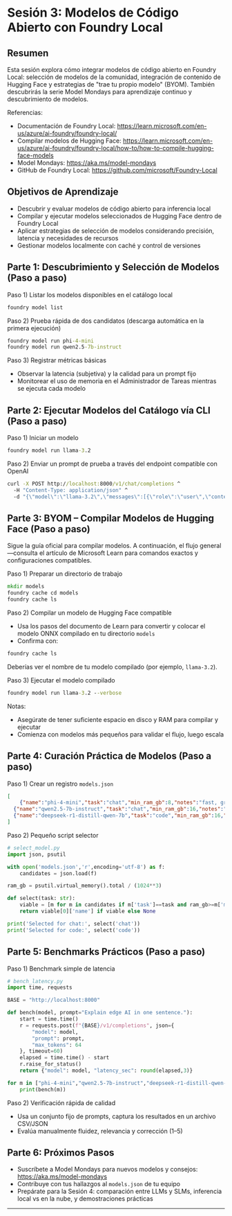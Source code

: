 <!--
CO_OP_TRANSLATOR_METADATA:
{
  "original_hash": "eb6ccbc99954b9db058c3fabdbf39cc5",
  "translation_date": "2025-09-22T12:54:00+00:00",
  "source_file": "Module08/03.OpenSourceModels.md",
  "language_code": "es"
}
-->
# Sesión 3: Modelos de Código Abierto con Foundry Local

## Resumen

Esta sesión explora cómo integrar modelos de código abierto en Foundry Local: selección de modelos de la comunidad, integración de contenido de Hugging Face y estrategias de "trae tu propio modelo" (BYOM). También descubrirás la serie Model Mondays para aprendizaje continuo y descubrimiento de modelos.

Referencias:
- Documentación de Foundry Local: https://learn.microsoft.com/en-us/azure/ai-foundry/foundry-local/
- Compilar modelos de Hugging Face: https://learn.microsoft.com/en-us/azure/ai-foundry/foundry-local/how-to/how-to-compile-hugging-face-models
- Model Mondays: https://aka.ms/model-mondays
- GitHub de Foundry Local: https://github.com/microsoft/Foundry-Local

## Objetivos de Aprendizaje
- Descubrir y evaluar modelos de código abierto para inferencia local
- Compilar y ejecutar modelos seleccionados de Hugging Face dentro de Foundry Local
- Aplicar estrategias de selección de modelos considerando precisión, latencia y necesidades de recursos
- Gestionar modelos localmente con caché y control de versiones

## Parte 1: Descubrimiento y Selección de Modelos (Paso a paso)

Paso 1) Listar los modelos disponibles en el catálogo local  
```cmd
foundry model list
```
  
Paso 2) Prueba rápida de dos candidatos (descarga automática en la primera ejecución)  
```cmd
foundry model run phi-4-mini
foundry model run qwen2.5-7b-instruct
```
  
Paso 3) Registrar métricas básicas  
- Observar la latencia (subjetiva) y la calidad para un prompt fijo  
- Monitorear el uso de memoria en el Administrador de Tareas mientras se ejecuta cada modelo  

## Parte 2: Ejecutar Modelos del Catálogo vía CLI (Paso a paso)

Paso 1) Iniciar un modelo  
```cmd
foundry model run llama-3.2
```
  
Paso 2) Enviar un prompt de prueba a través del endpoint compatible con OpenAI  
```cmd
curl -X POST http://localhost:8000/v1/chat/completions ^
  -H "Content-Type: application/json" ^
  -d "{\"model\":\"llama-3.2\",\"messages\":[{\"role\":\"user\",\"content\":\"Say hello in 5 words.\"}]}"

```
  

## Parte 3: BYOM – Compilar Modelos de Hugging Face (Paso a paso)

Sigue la guía oficial para compilar modelos. A continuación, el flujo general—consulta el artículo de Microsoft Learn para comandos exactos y configuraciones compatibles.

Paso 1) Preparar un directorio de trabajo  
```cmd
mkdir models
foundry cache cd models
foundry cache ls
```
  
Paso 2) Compilar un modelo de Hugging Face compatible  
- Usa los pasos del documento de Learn para convertir y colocar el modelo ONNX compilado en tu directorio `models`  
- Confirma con:  
```cmd
foundry cache ls
```
  
Deberías ver el nombre de tu modelo compilado (por ejemplo, `llama-3.2`).  

Paso 3) Ejecutar el modelo compilado  
```cmd
foundry model run llama-3.2 --verbose
```
  
Notas:  
- Asegúrate de tener suficiente espacio en disco y RAM para compilar y ejecutar  
- Comienza con modelos más pequeños para validar el flujo, luego escala  

## Parte 4: Curación Práctica de Modelos (Paso a paso)

Paso 1) Crear un registro `models.json`  
```json
[
    {"name":"phi-4-mini","task":"chat","min_ram_gb":8,"notes":"fast, great for general chat"},
  {"name":"qwen2.5-7b-instruct","task":"chat","min_ram_gb":16,"notes":"larger context, good reasoning"},
  {"name":"deepseek-r1-distill-qwen-7b","task":"code","min_ram_gb":16,"notes":"coding-oriented"}
]
```
  
Paso 2) Pequeño script selector  
```python
# select_model.py
import json, psutil

with open('models.json','r',encoding='utf-8') as f:
    candidates = json.load(f)

ram_gb = psutil.virtual_memory().total / (1024**3)

def select(task: str):
    viable = [m for m in candidates if m['task']==task and ram_gb>=m['min_ram_gb']]
    return viable[0]['name'] if viable else None

print('Selected for chat:', select('chat'))
print('Selected for code:', select('code'))
```
  

## Parte 5: Benchmarks Prácticos (Paso a paso)

Paso 1) Benchmark simple de latencia  
```python
# bench_latency.py
import time, requests

BASE = "http://localhost:8000"

def bench(model, prompt="Explain edge AI in one sentence."):
    start = time.time()
    r = requests.post(f"{BASE}/v1/completions", json={
        "model": model,
        "prompt": prompt,
        "max_tokens": 64
    }, timeout=60)
    elapsed = time.time() - start
    r.raise_for_status()
    return {"model": model, "latency_sec": round(elapsed,3)}

for m in ["phi-4-mini","qwen2.5-7b-instruct","deepseek-r1-distill-qwen-7b"]:
    print(bench(m))
```
  
Paso 2) Verificación rápida de calidad  
- Usa un conjunto fijo de prompts, captura los resultados en un archivo CSV/JSON  
- Evalúa manualmente fluidez, relevancia y corrección (1–5)  

## Parte 6: Próximos Pasos
- Suscríbete a Model Mondays para nuevos modelos y consejos: https://aka.ms/model-mondays  
- Contribuye con tus hallazgos al `models.json` de tu equipo  
- Prepárate para la Sesión 4: comparación entre LLMs y SLMs, inferencia local vs en la nube, y demostraciones prácticas  

---

